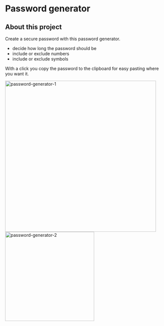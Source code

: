 # Password generator

## About this project

Create a secure password with this password generator.

* decide how long the password should be
* include or exclude numbers
* include or exclude symbols

With a click you copy the password to the clipboard for easy pasting where you want it.

<img width="488" alt="password-generator-1" src="https://github.com/premaloka/generate-password/assets/113435908/d9f7f448-d134-463b-8329-e49ee6b1d420">

<img width="288" alt="password-generator-2" src="https://github.com/premaloka/generate-password/assets/113435908/550d634c-4a40-4472-9ea3-2548bde1b87d">
